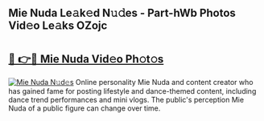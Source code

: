 ## Mie Nuda Le𝚊k𝚎d N𝚞𝚍es - Part-hWb Photos Vid𝚎o Le𝚊ks OZojc

# <h2><a href="http://fbf44f3.evod.top/?m=Mie+Nuda">🔗 👉🔴 Mie Nuda Vid𝚎o Ph𝚘t𝚘s</a></h2>

[![Mie Nuda N𝚞d𝚎s](https://i.imgur.com/8V9OHl7.gif)](http://fbf44f3.evod.top/?m=Mie+Nuda)
Online personality Mie Nuda and content creator who has gained fame for posting lifestyle and dance-themed content, including dance trend performances and mini vlogs. The public's perception Mie Nuda of a public figure can change over time. 
